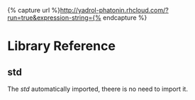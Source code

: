 {% capture url %}http://yadrol-phatonin.rhcloud.com/?run=true&expression-string={% endcapture %}

Library Reference
=================

<div class="include-toc">
</div>

## std

The *std* automatically imported, theere is no need to import it.

